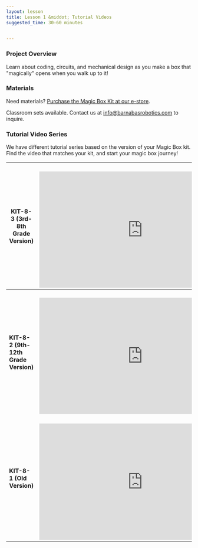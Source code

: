 ```yaml
---
layout: lesson
title: Lesson 1 &middot; Tutorial Videos
suggested_time: 30-60 minutes

      
---
```


### Project Overview

Learn about coding, circuits, and mechanical design as you make a box that "magically" opens when you walk up to it! 

### Materials

Need materials?  [Purchase the Magic Box Kit at our e-store](https://shop.barnabasrobotics.com/collections/kits-1/products/magic-box-kit).  

Classroom sets available.  Contact us at info@barnabasrobotics.com to inquire. 

### Tutorial Video Series

We have different tutorial series based on the version of your Magic Box kit.  Find the video that matches your kit, and start your magic box journey! 

| **KIT-8-3 (3rd-8th Grade Version)**  | <div><br/><iframe width="560" height="315" src="https://www.youtube.com/embed/videoseries?si=yjMU1m_OGy0BqjT9&amp;list=PL0Z988iPSaSbYlD2dJL4IrCGlssX8nZOb" title="YouTube video player" frameborder="0" allow="accelerometer; autoplay; clipboard-write; encrypted-media; gyroscope; picture-in-picture; web-share" allowfullscreen></iframe><br/></div> |
| ------------------------------------ | ------------------------------------------------------------ |
| **KIT-8-2 (9th-12th Grade Version)** | <div><br/><iframe width="560" height="315" src="https://www.youtube.com/embed/videoseries?si=2S0PRG_edmZA0ATj&amp;list=PL0Z988iPSaSZ3Jychhr_725bLCoWF8sOs" title="YouTube video player" frameborder="0" allow="accelerometer; autoplay; clipboard-write; encrypted-media; gyroscope; picture-in-picture; web-share" allowfullscreen></iframe><br/></div> |
| **KIT-8-1 (Old Version)**            | <div><br/><iframe width="560" height="315" src="https://www.youtube.com/embed/videoseries?si=jMnVkXHufOHFwZIZ&amp;list=PL0Z988iPSaSYQzHjr80v3feeuYbHjVVLk" title="YouTube video player" frameborder="0" allow="accelerometer; autoplay; clipboard-write; encrypted-media; gyroscope; picture-in-picture; web-share" allowfullscreen></iframe><br/></div> |

